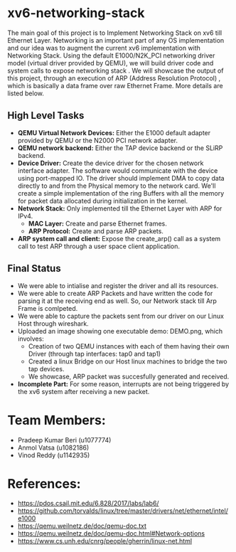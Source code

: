 # xv6-networking-stack
The main goal of this project is to Implement Networking Stack on xv6 till Ethernet Layer.
Networking is an important part of any OS implementation and our idea was to augment the current xv6 implementation with Networking Stack. Using the default E1000/N2K_PCI networking driver model (virtual driver provided by QEMU), we will build driver code and system calls to expose networking stack . We will showcase the output of this project, through an execution of ARP (Address Resolution Protocol) , which is basically a data frame over raw Ethernet Frame. More details are listed below. 

## High Level Tasks
- **QEMU Virtual Network Devices:** Either the E1000 default adapter provided by QEMU or the N2000 PCI network adapter.
- **QEMU network backend:** Either the TAP device backend or the SLiRP backend.
- **Device Driver:** Create the device driver for the chosen network interface adapter. The software would communicate with the device using port-mapped IO. The driver should implement DMA to copy data directly to and from the Physical memory to the network card. We'll create a simple implementation of the ring Buffers with all the memory for packet data allocated during initialization in the kernel.
- **Network Stack:** Only implemented till the Ethernet Layer with ARP for IPv4.
	- **MAC Layer:** Create and parse Ethernet frames.
	- **ARP Protocol:** Create and parse ARP packets.
- **ARP system call and client:** Expose the create_arp() call as a system call to test ARP through a user space client application.

## Final Status

- We were able to intialise and register the driver and all its resources.
- We were able to create ARP Packets and have written the code for parsing it at the receiving end as well. So, our Network stack till Arp Frame is comlpeted.
- We were able to capture the packets sent from our driver on our Linux Host through wireshark. 
- Uploaded an image showing one executable demo: DEMO.png, which involves:
	- Creation of two QEMU instances with each of them having their own Driver (through tap interfaces: tap0 and tap1)
	- Created a linux Bridge on our Host linux machines to bridge the two tap devices.
	- We showcase, ARP packet was succesfully generated and received.
- **Incomplete Part:** For some reason, interrupts are not being triggered by the xv6 system after receiving a new packet.


# Team Members:
- Pradeep Kumar Beri (u1077774)
- Anmol Vatsa (u1082186)
- Vinod Reddy (u1142935)

# References:
- https://pdos.csail.mit.edu/6.828/2017/labs/lab6/
- https://github.com/torvalds/linux/tree/master/drivers/net/ethernet/intel/e1000
- https://qemu.weilnetz.de/doc/qemu-doc.txt
- https://qemu.weilnetz.de/doc/qemu-doc.html#Network-options
- https://www.cs.unh.edu/cnrg/people/gherrin/linux-net.html
